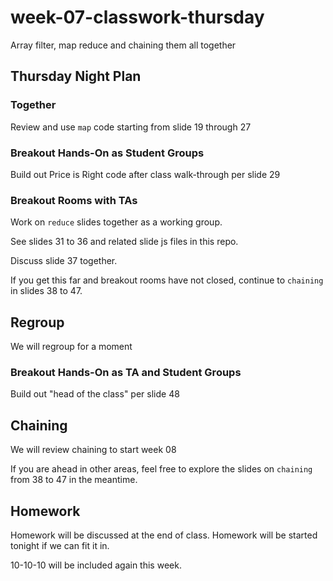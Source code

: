 # week-07-classwork-thursday

Array filter, map reduce and chaining them all together

## Thursday Night Plan

### Together

Review and use `map` code starting from slide 19 through 27

### Breakout Hands-On as Student Groups

Build out Price is Right code after class walk-through per slide 29

### Breakout Rooms with TAs

Work on `reduce` slides together as a working group.

See slides 31 to 36 and related slide js files in this repo.

Discuss slide 37 together.

If you get this far and breakout rooms have not closed, continue to `chaining` in slides 38 to 47.

## Regroup

We will regroup for a moment

### Breakout Hands-On as TA and Student Groups

Build out "head of the class" per slide 48

## Chaining

We will review chaining to start week 08

If you are ahead in other areas, feel free to explore the slides on `chaining` from 38 to 47 in the meantime.

## Homework

Homework will be discussed at the end of class. Homework will be started tonight if we can fit it in.

10-10-10 will be included again this week.
